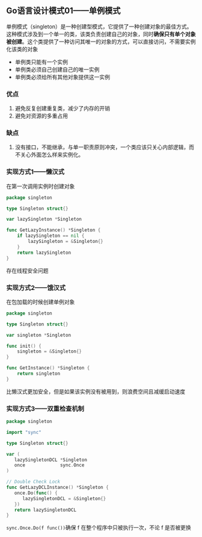 ## Go语言设计模式01——单例模式

单例模式（singleton）是一种创建型模式，它提供了一种创建对象的最佳方式。这种模式涉及到一个单一的类，该类负责创建自己的对象，同时**确保只有单个对象被创建**。这个类提供了一种访问其唯一的对象的方式，可以直接访问，不需要实例化该类的对象

- 单例类只能有一个实例
- 单例类必须自己创建自己的唯一实例
- 单例类必须给所有其他对象提供这一实例

### 优点

1. 避免反复创建重复类，减少了内存的开销
2. 避免对资源的多重占用

### 缺点

1. 没有接口，不能继承，与单一职责原则冲突，一个类应该只关心内部逻辑，而不关心外面怎么样来实例化。

### 实现方式1——懒汉式

在第一次调用实例时创建对象

```go
package singleton

type Singleton struct{}

var lazySingleton *Singleton

func GetLazyInstance() *Singleton {
	if lazySingleton == nil {
		lazySingleton = &Singleton{}
	}
	return lazySingleton
}
```

存在线程安全问题

### 实现方式2——饿汉式

在包加载的时候创建单例对象

```go
package singleton

type Singleton struct{}

var singleton *Singleton

func init() {
	singleton = &Singleton{}
}

func GetInstance() *Singleton {
	return singleton
}
```

比懒汉式更加安全，但是如果该实例没有被用到，则浪费空间且减缓启动速度

### 实现方式3——双重检查机制

```go
package singleton

import "sync"

type Singleton struct{}

var (
   lazySingletonDCL *Singleton
   once             sync.Once
)

// Double Check Lock
func GetLazyDCLInstance() *Singleton {
   once.Do(func() {
      lazySingletonDCL = &Singleton{}
   })
   return lazySingletonDCL
}
```

`sync.Once.Do(f func())`确保 f 在整个程序中只被执行一次，不论 f 是否被更换


